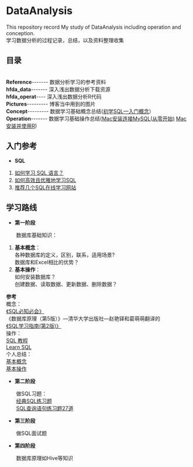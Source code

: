 # DataAnalysis
This repository record My study of DataAnalysis including operation and conception.  
学习数据分析的过程记录，总结，以及资料整理收集
## 目录
<br>**Reference**------- 数据分析学习的参考资料
<br>**hfda_data**------- 深入浅出数据分析下载资源<br>**hfda_operat**---- 深入浅出数据分析R代码
<br>**Pictures**--------- 博客当中用到的图片
<br>**Concept**--------- 数据学习基础概念总结([初学SQL—入门概念](https://blog.csdn.net/lrglgy/article/details/90298842)）
<br>**Operation**------- 数据学习基础操作总结([Mac安装连接MySQL(从零开始)](https://blog.csdn.net/lrglgy/article/details/90302029)     [Mac安装并使用R](https://blog.csdn.net/lrglgy/article/details/90297731))

## 入门参考
+ **SQL**

1. [如何学习 SQL 语言？](https://www.zhihu.com/question/19552975)
2. [如何高效且优雅地学习SQL](https://zhuanlan.zhihu.com/p/39861754)  
3. [推荐几个SQL在线学习网站](https://www.jianshu.com/p/723e8bd6c5c8)

## 学习路线
+ **第一阶段**
  
&nbsp;&nbsp;&nbsp;&nbsp;&nbsp;&nbsp;&nbsp;数据库基础知识：
  
1. **基本概念**：  
各种数据库的定义，区别，联系，适用场景?  
数据库和Excel相比的优势？  
2. **基本操作**：  
如何安装数据库？  
创建数据、读取数据、更新数据、删除数据？  
  
 **参考**  
概念：  
[《SQL必知必会》](/Users/ruogulu/Desktop/Study/DataAnslysis/References/SQL必知必会-中文-第4版.pdf)  
《数据库原理（第5版）》—清华大学出版社—赵艳铎和葛萌萌翻译的  
[《SQL学习指南(第2版)》](/Users/ruogulu/Desktop/Study/DataAnslysis/References/2、SQL学习指南(第2版)@www.java1234.com.pdf)  
操作：  
[SQL 教程](http://www.w3school.com.cn/sql/index.asp)  
[Learn SQL](https://www.codecademy.com/zh/learn/learn-sql)  
个人总结：  
[基本概念](Concept.md)  
[基本操作](Operation.md)


+ **第二阶段** 
 
&nbsp;&nbsp;&nbsp;&nbsp;&nbsp;&nbsp;&nbsp;做SQL习题：  
&nbsp;&nbsp;&nbsp;&nbsp;&nbsp;&nbsp;&nbsp;[经典SQL练习题](https://blog.csdn.net/qaz13177_58_/article/details/5575711/)  
&nbsp;&nbsp;&nbsp;&nbsp;&nbsp;&nbsp;&nbsp;[SQL查询语句练习题27道](https://blog.csdn.net/friendan/article/details/8072668)

+ **第三阶段**

&nbsp;&nbsp;&nbsp;&nbsp;&nbsp;&nbsp;&nbsp;做SQL面试题

+ **第四阶段**  

&nbsp;&nbsp;&nbsp;&nbsp;&nbsp;&nbsp;&nbsp;数据库原理如Hive等知识  



